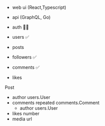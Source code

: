 - web ui (React,Typescript)
- api (GraphQL, Go)

- auth 👨‍💻
- users ✅
- posts
- followers ✅
- comments ✅
- likes

Post

- author users.User
- comments repeated comments.Comment
  - author users.User
- likes number
- media url
